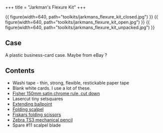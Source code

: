 +++
title = "Jarkman's Flexure Kit"
+++

{{ figure(width=640, path="toolkits/jarkmans_flexure_kit_closed.jpg") }}
{{ figure(width=640, path="toolkits/jarkmans_flexure_kit_open.jpg") }}
{{ figure(width=640, path="toolkits/jarkmans_flexure_kit_unpacked.jpg") }}

## Case
A plastic business-card case. Maybe from eBay ? 

## Contents
- Washi tape - thin, strong, flexible, restickable paper tape
- Blank white cards. I use a lot of these.
- [Fisher 150mm satin chrome rule, cut down](@tools/fisher_150mm_satin_chrome_rule.md)
- Lasercut tiny setsquares
- [Extending ballpoint](@/tools/zebra-expandz.md)
- [Folding scalpel](@/tools/folding_scalpel.md)
- [Fiskars folding scissors](@/tools/fiskars_folding_scissors.md)
- [Zebra TS3 mechanical pencil](@/tools/zebra_ts3_pencil.md)
- Spare #11 scalpel blade
